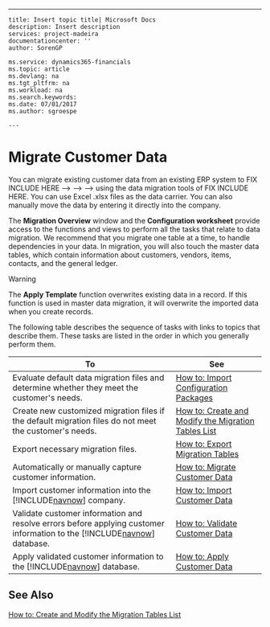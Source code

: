 ---
    title: Insert topic title| Microsoft Docs
    description: Insert description
    services: project-madeira
    documentationcenter: ''
    author: SorenGP

    ms.service: dynamics365-financials
    ms.topic: article
    ms.devlang: na
    ms.tgt_pltfrm: na
    ms.workload: na
    ms.search.keywords:
    ms.date: 07/01/2017
    ms.author: sgroespe

    ---
# Migrate Customer Data
You can migrate existing customer data from an existing ERP system to FIX INCLUDE HERE<!--FIX INCLUDE HERE<!--FIX INCLUDE HERE<!--FIX INCLUDE HERE<!--[!INCLUDE[navnow](../ApplicationDesign/includes/navnow_md.md)] --> --> --> --> using the data migration tools of FIX INCLUDE HERE<!--[!INCLUDE[rimlong](../SetupAndAdministration/includes/rimlong_md.md)] -->. You can use Excel .xlsx files as the data carrier. You can also manually move the data by entering it directly into the company.  
  
 The **Migration Overview** window and the **Configuration worksheet** provide access to the functions and views to perform all the tasks that relate to data migration. We recommend that you migrate one table at a time, to handle dependencies in your data. In migration, you will also touch the master data tables, which contain information about customers, vendors, items, contacts, and the general ledger.  
  
> [!WARNING]  
>  The **Apply Template** function overwrites existing data in a record. If this function is used in master data migration, it will overwrite the imported data when you create records.  
  
 The following table describes the sequence of tasks with links to topics that describe them. These tasks are listed in the order in which you generally perform them.  
  
|**To**|**See**|  
|------------|-------------|  
|Evaluate default data migration files and determine whether they meet the customer's needs.|[How to: Import Configuration Packages](../SetupAndAdministration/how-to-import-configuration-packages.md)|  
|Create new customized migration files if the default migration files do not meet the customer's needs.|[How to: Create and Modify the Migration Tables List](../SetupAndAdministration/how-to-create-and-modify-the-migration-tables-list.md)|  
|Export necessary migration files.|[How to: Export Migration Tables](../SetupAndAdministration/how-to-export-migration-tables.md)|  
|Automatically or manually capture customer information.|[How to: Migrate Customer Data](../SetupAndAdministration/how-to-migrate-customer-data.md)|  
|Import customer information into the [!INCLUDE[navnow](../ApplicationDesign/includes/navnow_md.md)] company.|[How to: Import Customer Data](../SetupAndAdministration/how-to-import-customer-data.md)|  
|Validate customer information and resolve errors before applying customer information to the [!INCLUDE[navnow](../ApplicationDesign/includes/navnow_md.md)] database.|[How to: Validate Customer Data](../SetupAndAdministration/how-to-validate-customer-data.md)|  
|Apply validated customer information to the [!INCLUDE[navnow](../ApplicationDesign/includes/navnow_md.md)] database.|[How to: Apply Customer Data](../SetupAndAdministration/how-to-apply-customer-data.md)|  
  
## See Also  
 [How to: Create and Modify the Migration Tables List](../SetupAndAdministration/how-to-create-and-modify-the-migration-tables-list.md)